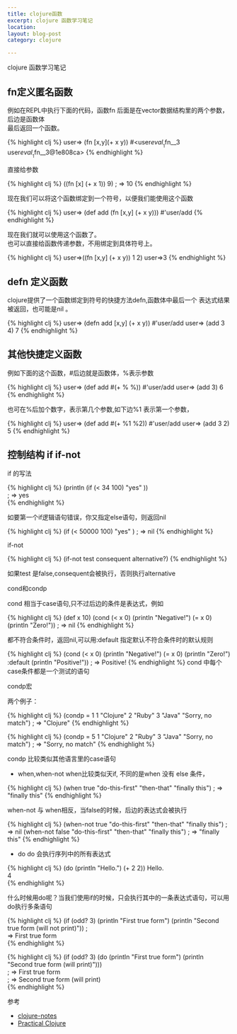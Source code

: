 ```yaml
---
title: clojure函数
excerpt: clojure 函数学习笔记
location: 
layout: blog-post
category: clojure

---
```


clojure 函数学习笔记

fn定义匿名函数
------------------

例如在REPL中执行下面的代码，函数fn 后面是在vector数据结构里的两个参数，后边是函数体      
最后返回一个函数。    

{% highlight clj %}
	user=> (fn [x,y](+ x y))
	#<user$eval__1$fn__3 user$eval__1$fn__3@1e808ca>
{% endhighlight %}

直接给参数       

{% highlight clj %}
	((fn [x] (+ x 1)) 9) ; => 10
{% endhighlight %}

现在我们可以将这个函数绑定到一个符号，以便我们能使用这个函数      

{% highlight clj %}
	user=> (def add (fn [x,y] (+ x y)))
	#'user/add
{% endhighlight %}

现在我们就可以使用这个函数了。     
也可以直接给函数传递参数，不用绑定到具体符号上。     

{% highlight clj %}
	user=>((fn [x,y] (+ x y)) 1 2)
	user=>3
{% endhighlight %}

defn 定义函数
----------------
clojure提供了一个函数绑定到符号的快捷方法defn,函数体中最后一个
表达式结果被返回，也可能是nil 。

{% highlight clj %}
	user=> (defn add [x,y] (+ x y))
	#'user/add
	user=> (add 3 4)
	7
{% endhighlight %}

其他快捷定义函数
-------------------
例如下面的这个函数，#后边就是函数体，%表示参数        

{% highlight clj %}
	user=> (def add #(+ % %)) 
	#'user/add
	user=> (add 3)
	6
{% endhighlight %}

也可在%后加个数字，表示第几个参数,如下边%1 表示第一个参数，     
	
{% highlight clj %}
	user=> (def add #(+ %1 %2))
	#'user/add
	user=> (add 3 2)
	5
{% endhighlight %}

控制结构 if if-not 
-----------------------------
if 的写法     

{% highlight clj %}
	(println (if  (<  34  100)  "yes" ))       
    ; => yes      
{% endhighlight %}

如要第一个if逻辑语句错误，你又指定else语句，则返回nil     

{% highlight clj %}
	(if  (<  50000  100)  "yes" )
	; => nil
{% endhighlight %}

if-not

{% highlight clj %}
	(if-not test consequent alternative?)
{% endhighlight %}

如果test 是false,consequent会被执行，否则执行alternative     

cond和condp     

cond 相当于case语句,只不过后边的条件是表达式，例如     

{% highlight clj %}
	(def x 10)
	(cond
	(< x 0) (println "Negative!")
	(= x 0) (println "Zero!"))
	; => nil
{% endhighlight %}

都不符合条件时，返回nil,可以用:default 指定默认不符合条件时的默认规则         

{% highlight clj %}
	(cond
	(< x 0) (println "Negative!")
	(= x 0) (println "Zero!")
	:default (println "Positive!"))
	; => Positive!
{% endhighlight %}
cond  中每个case条件都是一个测试的语句    

condp宏

两个例子：   

{% highlight clj %}
	(condp = 1
	1 "Clojure"
	2 "Ruby"
	3 "Java"
	"Sorry, no match")
	; => "Clojure"
{% endhighlight %}

{% highlight clj %}
	(condp = 5
	1 "Clojure"
	2 "Ruby"
	3 "Java"
	"Sorry, no match")
	; => "Sorry, no match"
{% endhighlight %}

condp 比较类似其他语言里的case语句

* when,when-not 
when比较类似天if, 不同的是when 没有 else 条件， 

{% highlight clj %}
	(when true "do-this-first" "then-that" "finally this") ; => "finally this"
{% endhighlight %}

when-not 与 when相反，当false的时候，后边的表达式会被执行     

{% highlight clj %}
	(when-not true "do-this-first" "then-that" "finally this") ; => nil
	(when-not false "do-this-first" "then-that" "finally this") ; => "finally this"
{% endhighlight %}

* do 
do 会执行序列中的所有表达式  		    

{% highlight clj %}
	(do (println "Hello.") (+ 2 2))
	Hello.			
	4			
{% endhighlight %}
	
什么时候用do呢？当我们使用if的时候，只会执行其中的一条表达式语句，可以用do执行多条语句      

{% highlight clj %}
	(if (odd? 3) (println "First true form") (println "Second true form (will not print)")) ;				
	=> First true form			
{% endhighlight %}

{% highlight clj %}
	(if (odd? 3) (do (println "First true form") (println "Second true form (will print)")))			
	; => First true form			
	; => Second true form (will print)				
{% endhighlight %}

参考    
* [clojure-notes](http://clojure-notes.rubylearning.org/)
* [Practical Clojure](http://shu.im/books/4e9af8976cccb37698000531)

